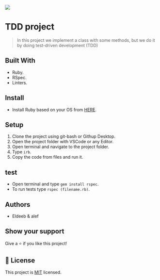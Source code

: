 ![](https://img.shields.io/badge/Microverse-blueviolet)
# TDD project

> In this project we implement a class with some methods, but we do it by doing test-driven development (TDD)

## Built With

- Ruby.
- RSpec.
- Linters.

## Install

- Install Ruby based on your OS from [HERE](https://www.ruby-lang.org/en/downloads/).

## Setup

1. Clone the project using git-bash or Githup Desktop.
2. Open the project folder with VSCode or any Editor.
3. Open terminal and navigate to the project folder.
4. Type `irb`.
5. Copy the code from files and run it.

## test 

- Open terminal and type `gem install rspec`.
- To run tests type `rspec (filename.rb)`.

## Authors

- Eldeeb & alef

## Show your support

Give a ⭐️ if you like this project!
## 📝 License

This project is [MIT](./MIT.md) licensed.
